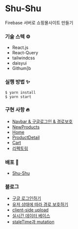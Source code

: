 # Shu-Shu
Firebase 서버로 쇼핑몰사이트 만들기

### 기술 스텍 ⚙️
- React.js
- React-Query
- tailwindcss
- daisyui
- Githum]b

### 실행 방법 ✨
```
$ yarn install
$ yarn start
```

### 구현 사항 🔥
- <a href="https://github.com/mia-seo/shu-shu/pull/2" target="_blank">Navbar & 구글로그인 & 경로보호</a>
- <a href="https://github.com/mia-seo/shu-shu/pull/3" target="_blank">NewProducts</a>
- <a href="https://github.com/mia-seo/shu-shu/pull/4" target="_blank">Home</a>
- <a href="https://github.com/mia-seo/shu-shu/pull/5" target="_blank">ProductDetail</a>
- <a href="https://github.com/mia-seo/shu-shu/pull/7" target="_blank">Cart</a>
- <a href="https://github.com/mia-seo/shu-shu/pull/8" target="_blank">리펙토링</a>

### 배포 🌱
- <a href="https://shiny-donut-cafced.netlify.app/" target="_blank">Shu-Shu</a>

### 블로그
- <a href="https://velog.io/@mia/Firebase%EB%A1%9C-%EA%B5%AC%EA%B8%80-%EB%A1%9C%EA%B7%B8%EC%9D%B8%ED%95%98%EA%B8%B0" target="_blank">구글 로그인하기</a>
- <a href="https://velog.io/@mia/React-Router-%EC%9C%A0%EC%A0%80%EC%9D%98-%EC%83%81%ED%83%9C%EC%97%90-%EB%94%B0%EB%9D%BC-%EA%B2%BD%EB%A1%9C-%EB%B3%B4%ED%98%B8%ED%95%98%EA%B8%B0" target="_blank">유저 상태에 따라 경로 보호하기</a>
- <a href="https://velog.io/@mia/Cloudinary-client-side-upload" target="_blank">client-side upload</a>
- <a href="https://velog.io/@mia/Firebase-%EC%8B%A4%EC%8B%9C%EA%B0%84-%EB%8D%B0%EC%9D%B4%ED%84%B0-%EB%B2%A0%EC%9D%B4%EC%8A%A4-Realtime-database" target="_blank">실시간 데이터 베이스</a>
- <a href="https://velog.io/@mia/React-Query-staleTime%EA%B3%BC-mutation" target="_blank">staleTime과 mutation</a>
